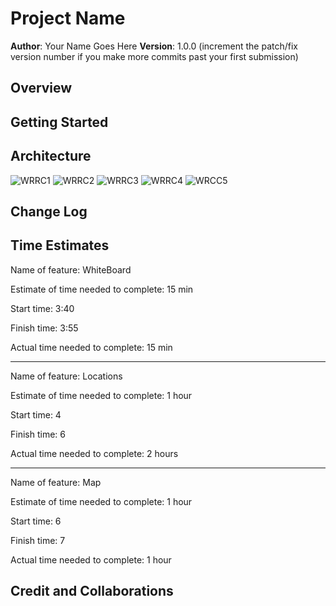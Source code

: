 # Project Name

**Author**: Your Name Goes Here
**Version**: 1.0.0 (increment the patch/fix version number if you make more commits past your first submission)

## Overview
<!-- Provide a high level overview of what this application is and why you are building it, beyond the fact that it's an assignment for this class. (i.e. What's your problem domain?) -->

## Getting Started
<!-- What are the steps that a user must take in order to build this app on their own machine and get it running? -->

## Architecture
<!-- Provide a detailed description of the application design. What technologies (languages, libraries, etc) you're using, and any other relevant design information. -->
![WRRC1](https://i.ibb.co/C72V6XG/whiteboard.png)
![WRRC2](https://i.ibb.co/X5qrBPK/back-end-request-response.jpg)
![WRRC3](https://i.ibb.co/3M75wLH/image.png)
![WRRC4](https://i.ibb.co/tMZpV4X/WRRC-Lab-9.png)
![WRCC5](https://i.ibb.co/5cqYTpp/My-First-Board.jpg)

## Change Log
<!-- Use this area to document the iterative changes made to your application as each feature is successfully implemented. Use time stamps. Here's an example:

01-01-2001 4:59pm - Application now has a fully-functional express server, with a GET route for the location resource. -->

## Time Estimates
Name of feature: WhiteBoard

Estimate of time needed to complete: 15 min

Start time: 3:40

Finish time: 3:55

Actual time needed to complete: 15 min

-------------

Name of feature: Locations

Estimate of time needed to complete: 1 hour

Start time: 4

Finish time: 6

Actual time needed to complete: 2 hours

-----------------

Name of feature: Map

Estimate of time needed to complete: 1 hour

Start time: 6

Finish time: 7

Actual time needed to complete: 1 hour


## Credit and Collaborations
<!-- Give credit (and a link) to other people or resources that helped you build this application. -->

